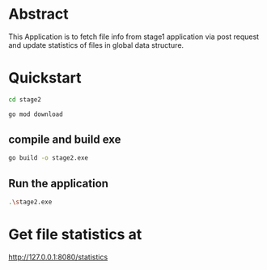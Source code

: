 # Abstract
This Application is to fetch file info  from stage1 application via post request and update statistics of files in global data structure.

# Quickstart

```bash
cd stage2
```

```bash
go mod download
```

##  compile and build exe
```bash
go build -o stage2.exe
```
## Run the application
```bash
.\stage2.exe
```

# Get file statistics at 
http://127.0.0.1:8080/statistics
